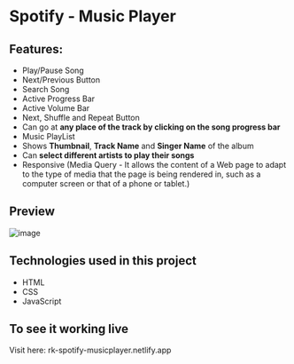 # Spotify - Music Player

## Features:

* Play/Pause Song
* Next/Previous Button
* Search Song
* Active Progress Bar
* Active Volume Bar
* Next, Shuffle and Repeat Button
* Can go at **any place of the track by clicking on the song progress bar**
* Music PlayList
* Shows **Thumbnail**, **Track Name** and **Singer Name** of the album
* Can **select different artists to play their songs**
* Responsive (Media Query - It allows the content of a Web page to adapt to the type of media that the page is being rendered in, such as a computer screen or that of a phone or tablet.)

## Preview

![image](https://user-images.githubusercontent.com/103317021/188898027-01fa93f0-105b-41b6-a0b1-bd4da1da21fd.png)

## Technologies used in this project

* HTML
* CSS
* JavaScript

## To see it working live
Visit here: rk-spotify-musicplayer.netlify.app
